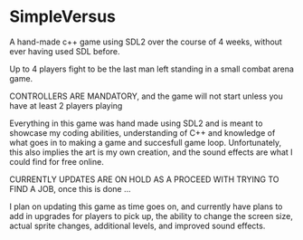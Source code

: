 # SimpleVersus
A hand-made c++ game using SDL2 over the course of 4 weeks, without ever having used SDL before.

Up to 4 players fight to be the last man left standing in a small combat arena game.

CONTROLLERS ARE MANDATORY, and the game will not start unless you have at least 2 players playing

Everything in this game was hand made using SDL2 and is meant to showcase my coding abilities, understanding of C++ and
knowledge of what goes in to making a game and succesfull game loop. Unfortunately, this also implies the art is my own creation, and the sound effects are what I could find for free online.

CURRENTLY UPDATES ARE ON HOLD AS A PROCEED WITH TRYING TO FIND A JOB, once this is done ...

I plan on updating this game as time goes on, and currently have plans to add in upgrades for players to pick up, the ability
to change the screen size, actual sprite changes, additional levels, and improved sound effects.
